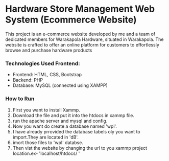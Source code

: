 # Hardware Store Management Web System (Ecommerce Website)

This project is an e-commerce website developed by me and a team of dedicated members for Warakapola Hardware, situated in Warakapola. The website is crafted to offer an online platform for customers to effortlessly browse and purchase hardware products

### Technologies Used Frontend: 
  - Frontend: HTML, CSS, Bootstrap
  - Backend: PHP
  - Database: MySQL (connected using XAMPP)

### How to Run 
  1. First you want to install Xammp. 
  2. Download the file and put it into the htdocs in xammp file. 
  3. run the apache server and mysql and config. 
  4. Now you want do create a database named 'wpl'. 
  5. I have already prrovided the database tabels oly you want to import.They are located in 'dB'. 
  6. imort those files to 'wpl' databse. 
  7. Then vist the website by changing the url to you xammp project location.ex- 'localhost/htdocs/ '
